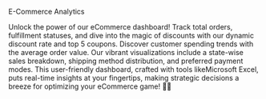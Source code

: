 E-Commerce Analytics

Unlock the power of our eCommerce dashboard! Track total orders, fulfillment statuses, and dive into the magic of discounts with our dynamic discount rate and top 5 coupons. Discover customer spending trends with the average order value. Our vibrant visualizations include a state-wise sales breakdown, shipping method distribution, and preferred payment modes. This user-friendly dashboard, crafted with tools likeMicrosoft Excel, puts real-time insights at your fingertips, making strategic decisions a breeze for optimizing your eCommerce game! 🚀✨
